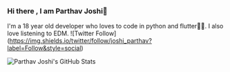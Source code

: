 ### Hi there , I am Parthav Joshi👋

I'm a 18 year old developer who loves to code in python and flutter💛💙. I also love listening to EDM.
![Twitter Follow] (https://img.shields.io/twitter/follow/joshi_parthav?label=Follow&style=social)

![Parthav Joshi's GitHub Stats](https://github-readme-stats.vercel.app/api?username=parthav09&hide=["stars"])

<!--
**parthav09/parthav09** is a ✨ _special_ ✨ repository because its `README.md` (this file) appears on your GitHub profile.

